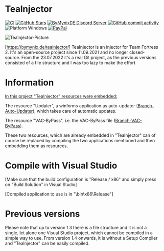# TeaInjector

[![CI](https://github.com/ByMynix/TeaInjector/actions/workflows/main.yml/badge.svg)](https://github.com/ByMynix/TeaInjector/actions/workflows/main.yml)
<a href="https://github.com/ByMynix/TeaInjector/stargazers"><img alt="GitHub Stars" src="https://img.shields.io/github/stars/ByMynix/TeaInjector"></a>
<a href="https://bymynix.de/discord/"><img alt="ByMynixDE Discord Server" src="https://img.shields.io/discord/1043508603191042048?label=Discord&logo=Discord"></a> 
<a href="https://github.com/ByMynix/TeaInjector/commits/master"><img alt="GitHub commit activity" src="https://img.shields.io/github/commit-activity/w/ByMynix/TeaInjector"></a>
<img alt="Platform Windows" src="https://img.shields.io/badge/platform-Windows-0078d7.svg?style=plastic"></a>
<a href="https://www.paypal.com/paypalme/bymynix"><img alt="PayPal" src="https://img.shields.io/badge/donate-PayPal-104098.svg?style=plastic&logo=PayPal"></a>



<img alt="TeaInjector-Picture" src="https://bymynix.de/teainjector/assets/images/teainjector-picture-570x280.png" />
 
[https://bymynix.de/teainjector/]
TeaInjector is an injector for Team Fortress 2. It's an open-source project since 11.09.2021 and no longer closed-source. From the 23.07.2022 it's a real Git project, as the previous versions consisted of a file structure and I was too lazy to make the effort.




# Information

<ins>In this project "TeaInjector" resources were embedded:</ins>

The resource "Updater", a winforms application as auto-updater ([Branch-Auto-Updater](https://github.com/ByMynix/TeaInjector/tree/TeaInjector-Auto-Updater)), which takes care of automatic updates.

The resource "VAC-ByPass", i.e. the VAC-ByPass file ([Branch-VAC-ByPass](https://github.com/ByMynix/TeaInjector/tree/TeaInjector-VAC-ByPass)).

These two resources, which are already embedded in "TeaInjector" can of course be replaced by compiling the two applications mentioned and then embedding them as resources.



# Compile with Visual Studio
[Make sure that the build configuration is "Release / x86" and simply press on "Build Solution" in Visual Studio]

[Compiled application to use is in "\bin\x86\Release"]



# Previous versions
Please note that up to version 1.3 there is a file structure and it is not a single, let alone one Visual Studio project, which cannot be compiled in a simple way to use. From version 1.4 onwards, it is without a Setup Compiler and "TeaInjector" can be easily compiled.
